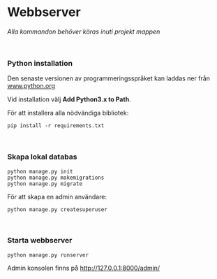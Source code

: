 # Webbserver

*Alla kommandon behöver köras inuti projekt mappen*

<br/>

### Python installation

Den senaste versionen av programmeringsspråket kan laddas ner från <a href="https://www.python.org/downloads/">www.python.org</a>

Vid installation välj **Add Python3.x to Path**.

För att installera alla nödvändiga bibliotek:
```
pip install -r requirements.txt
```

<br/>

### Skapa lokal databas
```
python manage.py init
python manage.py makemigrations
python manage.py migrate
```

För att skapa en admin användare:
```
python manage.py createsuperuser
```

<br/>

### Starta webbserver

```
python manage.py runserver
```

Admin konsolen finns på http://127.0.0.1:8000/admin/









